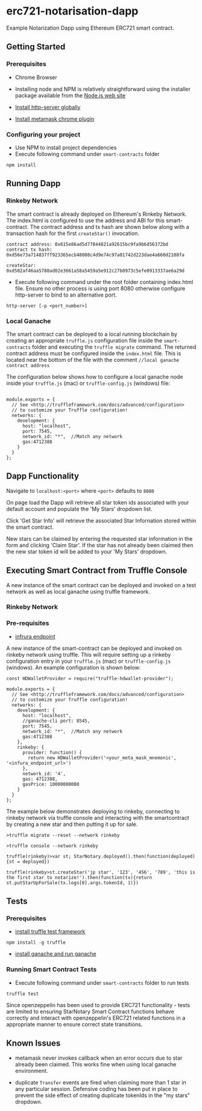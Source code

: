 # erc721-notarisation-dapp

Example Notarization Dapp using Ethereum ERC721 smart contract.

## Getting Started

### Prerequisites

- Chrome Browser

- Installing node and NPM is relatively straightforward using the installer package available from the [Node.js web site](https://nodejs.org/en/]) 

- [Install http-server globally](https://www.npmjs.com/package/http-server)

- [Install metamask chrome plugin](https://metamask.io/)

### Configuring your project

- Use NPM to install project dependencies
- Execute following command under `smart-contracts` folder

```
npm install
```

## Running Dapp

### Rinkeby Network

The smart contract is already deployed on Ethereum's Rinkeby Network.  The index.html is configured to use the address and ABI for this smart-contract.  The contract address and tx hash are shown below along with a transaction hash for the first `createStar()` invocation.

```
contract address: 0x615e86ad5d77844821a92615bc9fa9b6d56372bd
contract tx hash: 0xd56e73a714837ff923365ecb48008c4d9e74c97a01742d223dae4a660d2108fa

createStar: 0xd502af46aa5788ad02e3661a58a5459a5e912c27b0973c5efe0913337ae6a29d
```

- Execute following command under the root folder containing index.html file.  Ensure no other process is using port 8080 otherwise configure http-server to bind to an alternative port.

```
http-server [-p <port_number>]
```

### Local Ganache 

The smart contract can be deployed to a local running blockchain by creating an appropriate `truffle.js` configuration file inside the `smart-contracts` folder and executing the `truffle migrate` command.  The returned contract address must be configured inside the `index.html` file.  This is located near the bottom of the file with the comment `//local ganache contract address` 

The configuration below shows how to configure a local ganache node inside your `truffle.js` (mac) or `truffle-config.js` (windows) file:

```

module.exports = {
  // See <http://truffleframework.com/docs/advanced/configuration>
  // to customize your Truffle configuration!
  networks: {
    development: {
      host: "localhost",
      port: 7545,
      network_id: "*",  //Match any network
      gas:4712388
    }
  }
};

```


## Dapp Functionality

Navigate to `localhost:<port>` where `<port>` defaults to `8080`

On page load the Dapp will retrieve all star token ids associated with your default account and populate the 'My Stars' dropdown list.  

Click 'Get Star Info' will retrieve the associated Star Infornation stored within the smart contract.

New stars can be claimed by entering the requested star information in the form and clicking 'Claim Star'.  If the star has not already been claimed then the new star token id will be added to your 'My Stars' dropdown.


## Executing Smart Contract from Truffle Console

A new instance of the smart contract can be deployed and invoked on a test network as well as local ganache using truffle framework.

### Rinkeby Network

### Pre-requisites

- [infrura endpoint](https://infura.io/)

A new instance of the smart-contract can be deployed and invoked on rinkeby network using truffle.  This will require setting up a rinkeby configuration entry in your `truffle.js` (mac) or `truffle-config.js` (windows).  An example configuration is shown below:

```
const HDWalletProvider = require("truffle-hdwallet-provider");

module.exports = {
  // See <http://truffleframework.com/docs/advanced/configuration>
  // to customize your Truffle configuration!
  networks: {
    development: {
      host: "localhost",
      //ganache-cli port: 8545,
      port: 7545,
      network_id: "*",  //Match any network
      gas:4712388
    },
    rinkeby: {
      provider: function() {
        return new HDWalletProvider('<your_meta_mask_mnemonic', '<infura_endpoint_url>')
      },
      network_id: '4',
      gas: 4712388,
      gasPrice: 10000000000
    }
  }
};

```

The example below demonstrates deploying to rinkeby, connecting to rinkeby network via truffle console and interacting with the smartcontract by creating a new star and then putting it up for sale.

```
>truffle migrate --reset --network rinkeby

>truffle console --network rinkeby

truffle(rinkeby)>var st; StarNotary.deployed().then(function(deployed) {st = deployed})

truffle(rinkeby>st.createStar('jp star', '123', '456', '789', 'this is the first star to notarize!').then(function(tx){return st.putStarUpForSale(tx.logs[0].args.tokenId, 1)})

```



## Tests

### Prerequisites

- [install truffle test framework](https://truffleframework.com/truffle)

```
npm install -g truffle
```

- [install ganache and run ganache](https://truffleframework.com/ganache)


### Running Smart Contract Tests

- Execute following command under `smart-contracts` folder to run tests

```
truffle test
```

Since openzeppelin has been used to provide ERC721 functionality - tests are limited to ensuring StarNotary Smart Contract functions behave correctly and interact with openzeppelin's ERC721 related functions in a appropriate manner to ensure correct state transitions.

## Known Issues

- metamask never invokes callback when an error occurs due to star already been claimed.  This works fine when using local ganache environment.

- duplicate `Transfer` events are fired when claiming more than 1 star in any particular session.  Defensive coding has been put in place to prevent the  side effect of creating duplicate tokenIds in the "my stars" dropdown.

